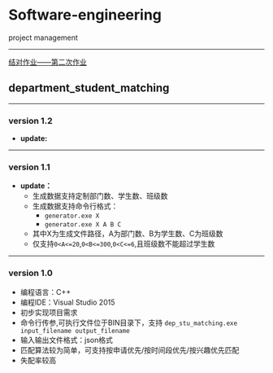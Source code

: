 # Software-engineering
project management

---

[结对作业——第二次作业](http://www.cnblogs.com/easteast/p/7604534.html)

## **department\_student\_matching**

---

### **version 1.2**

- **update:**

---

### **version 1.1**

- **update：**
	- 生成数据支持定制部门数、学生数、班级数
	- 生成数据支持命令行格式：
		- `generator.exe X`
		- `generator.exe X A B C`
	- 其中X为生成文件路径，A为部门数、B为学生数、C为班级数
	- 仅支持`0<A<=20`,`0<B<=300`,`0<C<=6`,且班级数不能超过学生数

---

### **version 1.0**

- 编程语言：C++
- 编程IDE：Visual Studio 2015
- 初步实现项目需求
- 命令行传参,可执行文件位于BIN目录下，支持 `dep_stu_matching.exe input_filename output_filename`
- 输入输出文件格式：json格式
- 匹配算法较为简单，可支持按申请优先/按时间段优先/按兴趣优先匹配
- 失配率较高
